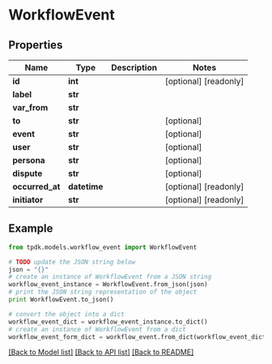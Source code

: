 # WorkflowEvent



## Properties
Name | Type | Description | Notes
------------ | ------------- | ------------- | -------------
**id** | **int** |  | [optional] [readonly] 
**label** | **str** |  | 
**var_from** | **str** |  | 
**to** | **str** |  | [optional] 
**event** | **str** |  | [optional] 
**user** | **str** |  | [optional] 
**persona** | **str** |  | [optional] 
**dispute** | **str** |  | [optional] 
**occurred_at** | **datetime** |  | [optional] [readonly] 
**initiator** | **str** |  | [optional] [readonly] 

## Example

```python
from tpdk.models.workflow_event import WorkflowEvent

# TODO update the JSON string below
json = "{}"
# create an instance of WorkflowEvent from a JSON string
workflow_event_instance = WorkflowEvent.from_json(json)
# print the JSON string representation of the object
print WorkflowEvent.to_json()

# convert the object into a dict
workflow_event_dict = workflow_event_instance.to_dict()
# create an instance of WorkflowEvent from a dict
workflow_event_form_dict = workflow_event.from_dict(workflow_event_dict)
```
[[Back to Model list]](../README.md#documentation-for-models) [[Back to API list]](../README.md#documentation-for-api-endpoints) [[Back to README]](../README.md)


